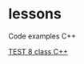 # lessons
Сode examples С++ 

[TEST 8 class C++](https://docs.google.com/forms/d/e/1FAIpQLSeHd3bn-5MM-MCuDUOxytqaoFVH71slbN_A0zF8EubaSseXOQ/viewform?usp=sharing)
